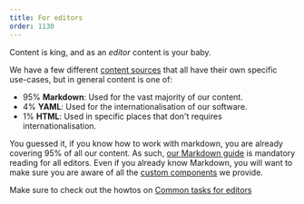 ```yaml
---
title: For editors
order: 1130
---
```


Content is king, and as an *editor* content is your baby.

We have a few different [content sources](/editor/content-sources/) that all have their own
specific use-cases, but in general content is one of:

 - 95% **Markdown**: Used for the vast majority of our content.
 - 4% **YAML**: Used for the internationalisation of our software.
 - 1% **HTML**: Used in specific places that don't requires internationalisation.

You guessed it, if you know how to work with markdown, you are already covering 
95% of all our content. As such, [our Markdown guide](/editors/markdown/) is mandatory
reading for all editors. Even if you already know Markdown, you will want to make
sure you are aware of all the [custom components](/editors/markdown/custom-components/)
we provide.

<Tip>

Make sure to check out the howtos on [Common tasks for editors](/howtos/editors/)

</Tip>
